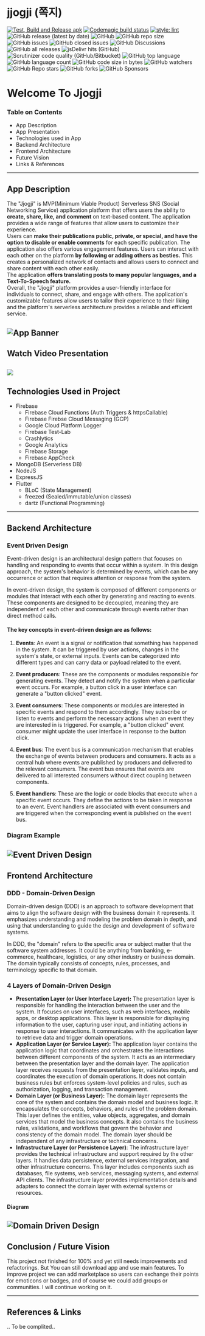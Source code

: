 # jjogji (쪽지)

[![Test, Build and Release apk](https://github.com/mqhamdam/jjogji/actions/workflows/main.yml/badge.svg)](https://github.com/mqhamdam/jjogji/actions/workflows/main.yml)
[![Codemagic build status](https://api.codemagic.io/apps/6468b090834e7248f637ef57/6468b090834e7248f637ef56/status_badge.svg)](https://codemagic.io/apps/6468b090834e7248f637ef57/6468b090834e7248f637ef56/latest_build)
[![style: lint](https://img.shields.io/badge/style-lint-4BC0F5.svg)](https://pub.dev/packages/lint)
![GitHub release (latest by date)](https://img.shields.io/github/v/release/mqhamdam/jjogji)
![GitHub](https://img.shields.io/github/license/mqhamdam/jjogji?style=plastic)
![GitHub repo size](https://img.shields.io/github/repo-size/mqhamdam/jjogji?style=plastic)
![GitHub issues](https://img.shields.io/github/issues-raw/mqhamdam/jjogji?style=plastic)
![GitHub closed issues](https://img.shields.io/github/issues-closed-raw/mqhamdam/jjogji?style=plastic)
![GitHub Discussions](https://img.shields.io/github/discussions/mqhamdam/jjogji?style=plastic)
![GitHub all releases](https://img.shields.io/github/downloads/mqhamdam/jjogji/total?style=plastic)
![jsDelivr hits (GitHub)](https://img.shields.io/jsdelivr/gh/hm/mqhamdam/jjogji?label=Hits)
![Scrutinizer code quality (GitHub/Bitbucket)](https://img.shields.io/scrutinizer/quality/g/mqhamdam/jjogji)
![GitHub top language](https://img.shields.io/github/languages/top/mqhamdam/jjogji)
![GitHub language count](https://img.shields.io/github/languages/count/mqhamdam/jjogji)
![GitHub code size in bytes](https://img.shields.io/github/languages/code-size/mqhamdam/jjogji)
![GitHub watchers](https://img.shields.io/github/watchers/mqhamdam/jjogji?style=social)
![GitHub Repo stars](https://img.shields.io/github/stars/mqhamdam/jjogji?style=social)
![GitHub forks](https://img.shields.io/github/forks/mqhamdam/jjogji?style=social)
![GitHub Sponsors](https://img.shields.io/github/sponsors/mqhamdam?style=social)

# Welcome To Jjogji

### Table on Contents

 - App Description
 - App Presentation
 - Technologies used in App
 - Backend Architecture
 - Frontend Architecture
 - Future Vision
 - Links & References
 ---
## App Description
The "Jjogji" is MVP(Minimum Viable Product) Serverless SNS (Social Networking Service) application platform that offers users the ability to **create, share, like, and comment** on text-based content. The application provides a wide range of features that allow users to customize their experience.  
Users can **make their publications public, private, or special, and have the option to disable or enable comments** for each specific publication. The application also offers various engagement features. Users can interact with each other on the platform **by following or adding others as besties.** This creates a personalized network of contacts and allows users to connect and share content with each other easily.  
The application **offers translating posts to many popular languages, and a Text-To-Speech feature.**  
Overall, the "Jjogji" platform provides a user-friendly interface for individuals to connect, share, and engage with others. The application's customizable features allow users to tailor their experience to their liking and the platform's serverless architecture provides a reliable and efficient service.

![App Banner](https://github.com/mqhamdam/jjogji/blob/main/README_ASSETS/play_store_feature_graphic.png?raw=true "App Banner")
---

## Watch Video Presentation
[![](https://img.youtube.com/vi/YEmiZQoCQVo/1.jpg)](https://youtu.be/YEmiZQoCQVo)
---
## Technologies Used in Project

 - Firebase
	 - Firebase Cloud Functions (Auth Triggers & httpsCallable)
	 - Firebase Firebse Cloud Messaging (GCP)
	 - Google Cloud Platform Logger
	 - Firebase Test-Lab
	 - Crashlytics
	 - Google Analytics
	 - Firebase Storage
	 - Firebase AppCheck
 - MongoDB (Serverless DB)
 - NodeJS
 - ExpressJS
 - Flutter
	 - BLoC (State Management)
	 - freezed (Sealed/immutable/union classes)
	 - dartz (Functional Programming)
---

## Backend Architecture

### Event Driven Design
Event-driven design is an architectural design pattern that focuses on handling and responding to events that occur within a system. In this design approach, the system's behavior is determined by events, which can be any occurrence or action that requires attention or response from the system.

In event-driven design, the system is composed of different components or modules that interact with each other by generating and reacting to events. These components are designed to be decoupled, meaning they are independent of each other and communicate through events rather than direct method calls.
#### The key concepts in event-driven design are as follows:
1.  **Events**: An event is a signal or notification that something has happened in the system. It can be triggered by user actions, changes in the system's state, or external inputs. Events can be categorized into different types and can carry data or payload related to the event.
    
2.  **Event producers**: These are the components or modules responsible for generating events. They detect and notify the system when a particular event occurs. For example, a button click in a user interface can generate a "button clicked" event. 
    
3.  **Event consumers**: These components or modules are interested in specific events and respond to them accordingly. They subscribe or listen to events and perform the necessary actions when an event they are interested in is triggered. For example, a "button clicked" event consumer might update the user interface in response to the button click.
    
4.  **Event bus**: The event bus is a communication mechanism that enables the exchange of events between producers and consumers. It acts as a central hub where events are published by producers and delivered to the relevant consumers. The event bus ensures that events are delivered to all interested consumers without direct coupling between components.
    
5.  **Event handlers**: These are the logic or code blocks that execute when a specific event occurs. They define the actions to be taken in response to an event. Event handlers are associated with event consumers and are triggered when the corresponding event is published on the event bus.

###  Diagram Example
![Event Driven Design](https://github.com/mqhamdam/jjogji/blob/main/README_ASSETS/event_driven_design.png?raw=true "EDD")
---
## Frontend Architecture
### DDD - Domain-Driven Design
Domain-driven design (DDD) is an approach to software development that aims to align the software design with the business domain it represents. It emphasizes understanding and modeling the problem domain in depth, and using that understanding to guide the design and development of software systems.

In DDD, the "domain" refers to the specific area or subject matter that the software system addresses. It could be anything from banking, e-commerce, healthcare, logistics, or any other industry or business domain. The domain typically consists of concepts, rules, processes, and terminology specific to that domain.

### 4 Layers of Domain-Driven Design

 - **Presentation Layer (or User Interface Layer):** The presentation layer is responsible for handling the interaction between the user and the system. It focuses on user interfaces, such as web interfaces, mobile apps, or desktop applications. This layer is responsible for displaying information to the user, capturing user input, and initiating actions in response to user interactions. It communicates with the application layer to retrieve data and trigger domain operations.
 - **Application Layer (or Service Layer):** The application layer contains the application logic that coordinates and orchestrates the interactions between different components of the system. It acts as an intermediary between the presentation layer and the domain layer. The application layer receives requests from the presentation layer, validates inputs, and coordinates the execution of domain operations. It does not contain business rules but enforces system-level policies and rules, such as authorization, logging, and transaction management.
- **Domain Layer (or Business Layer):** The domain layer represents the core of the system and contains the domain model and business logic. It encapsulates the concepts, behaviors, and rules of the problem domain. This layer defines the entities, value objects, aggregates, and domain services that model the business concepts. It also contains the business rules, validations, and workflows that govern the behavior and consistency of the domain model. The domain layer should be independent of any infrastructure or technical concerns.
- **Infrastructure Layer (or Persistence Layer)**: The infrastructure layer provides the technical infrastructure and support required by the other layers. It handles data persistence, external services integration, and other infrastructure concerns. This layer includes components such as databases, file systems, web services, messaging systems, and external API clients. The infrastructure layer provides implementation details and adapters to connect the domain layer with external systems or resources.

#### Diagram

![Domain Driven Design](https://github.com/mqhamdam/jjogji/blob/main/README_ASSETS/domain_driven_design.png?raw=true "DDD")
---
## Conclusion / Future Vision
This project not finished for 100% and yet still needs improvements and refactorings. But You can still download app and use main features. To improve project we can add marketplace so users can exchange their points for emoticons or badges, and of course we could add groups or communities. I will continue working on it.

---
## References & Links
.. To be complited..